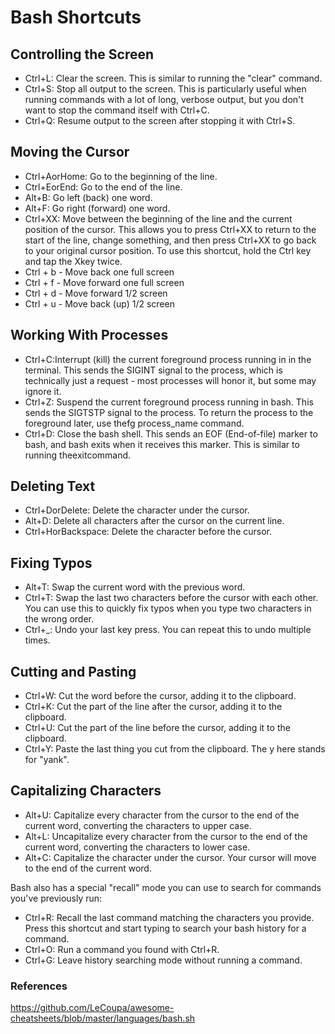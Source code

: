 # Bash Shortcuts

## Controlling the Screen

- Ctrl+L: Clear the screen. This is similar to running the "clear" command.
- Ctrl+S: Stop all output to the screen. This is particularly useful when running commands with a lot of long, verbose output, but you don't want to stop the command itself with Ctrl+C.
- Ctrl+Q: Resume output to the screen after stopping it with Ctrl+S.

## Moving the Cursor

- Ctrl+AorHome: Go to the beginning of the line.
- Ctrl+EorEnd: Go to the end of the line.
- Alt+B: Go left (back) one word.
- Alt+F: Go right (forward) one word.
- Ctrl+XX: Move between the beginning of the line and the current position of the cursor. This allows you to press Ctrl+XX to return to the start of the line, change something, and then press Ctrl+XX to go back to your original cursor position. To use this shortcut, hold the Ctrl key and tap the Xkey twice.
- Ctrl + b - Move back one full screen
- Ctrl + f - Move forward one full screen
- Ctrl + d - Move forward 1/2 screen
- Ctrl + u - Move back (up) 1/2 screen

## Working With Processes

- Ctrl+C:Interrupt (kill) the current foreground process running in in the terminal. This sends the SIGINT signal to the process, which is technically just a request - most processes will honor it, but some may ignore it.
- Ctrl+Z: Suspend the current foreground process running in bash. This sends the SIGTSTP signal to the process. To return the process to the foreground later, use thefg process_name command.
- Ctrl+D: Close the bash shell. This sends an EOF (End-of-file) marker to bash, and bash exits when it receives this marker. This is similar to running theexitcommand.

## Deleting Text

- Ctrl+DorDelete: Delete the character under the cursor.
- Alt+D: Delete all characters after the cursor on the current line.
- Ctrl+HorBackspace: Delete the character before the cursor.

## Fixing Typos

- Alt+T: Swap the current word with the previous word.
- Ctrl+T: Swap the last two characters before the cursor with each other. You can use this to quickly fix typos when you type two characters in the wrong order.
- Ctrl+_: Undo your last key press. You can repeat this to undo multiple times.

## Cutting and Pasting

- Ctrl+W: Cut the word before the cursor, adding it to the clipboard.
- Ctrl+K: Cut the part of the line after the cursor, adding it to the clipboard.
- Ctrl+U: Cut the part of the line before the cursor, adding it to the clipboard.
- Ctrl+Y: Paste the last thing you cut from the clipboard. The y here stands for "yank".

## Capitalizing Characters

- Alt+U: Capitalize every character from the cursor to the end of the current word, converting the characters to upper case.
- Alt+L: Uncapitalize every character from the cursor to the end of the current word, converting the characters to lower case.
- Alt+C: Capitalize the character under the cursor. Your cursor will move to the end of the current word.

Bash also has a special "recall" mode you can use to search for commands you've previously run:

- Ctrl+R: Recall the last command matching the characters you provide. Press this shortcut and start typing to search your bash history for a command.
- Ctrl+O: Run a command you found with Ctrl+R.
- Ctrl+G: Leave history searching mode without running a command.

### References

<https://github.com/LeCoupa/awesome-cheatsheets/blob/master/languages/bash.sh>
